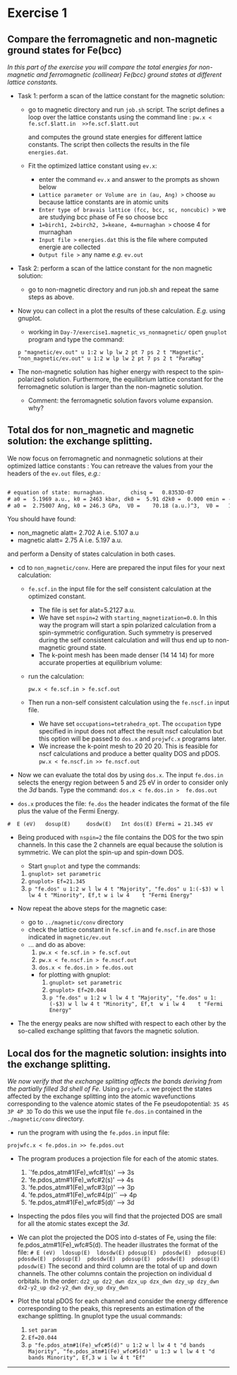 # Exercise 1

## Compare the ferromagnetic and  non-magnetic ground states for Fe(bcc)

_In this part of the exercise you will  compare the total energies for  non-magnetic and ferromagnetic (collinear) Fe(bcc) ground states at different lattice constants._  

* Task 1: perform a scan of the lattice constant for the magnetic solution:
  * go to magnetic directory and run `job.sh` script.
    The script defines a loop over the lattice constants using the command line :
    `pw.x < fe.scf.$latt.in  >>fe.scf.$latt.out`

    and computes the ground state energies for different lattice constants.
    The script then collects the results in the file `energies.dat`.
  * Fit the optimized lattice constant using `ev.x`:
    * enter the command  `ev.x` and answer to the prompts as shown below  
    * `Lattice parameter or Volume are in (au, Ang) >` choose `au` because lattice constants are in atomic units
    * `Enter type of bravais lattice (fcc, bcc, sc, noncubic) >`  we are studying bcc phase of Fe so choose bcc
    * `1=birch1, 2=birch2, 3=keane, 4=murnaghan >`  choose 4  for murnaghan
    * `Input file >`  `energies.dat`  this is the file where computed energie are collected
    * `Output file >` any name _e.g._ `ev.out`
* Task 2: perform a scan of the lattice constant for the non magnetic solution:
  * go to non-magnetic directory and run job.sh and repeat the same steps as above.
* Now you can collect in a plot the results of these calculation. _E.g._ using gnuplot.
  * working in `Day-7/exercise1.magnetic_vs_nonmagnetic/` open `gnuplot` program and type the command:

  `p "magnetic/ev.out" u 1:2 w lp lw 2 pt 7 ps 2 t "Magnetic", "non_magnetic/ev.out" u 1:2 w lp lw 2 pt 7 ps 2 t "ParaMag"`



* The non-magnetic solution has higher energy with respect to the spin-polarized
  solution. Furthermore, the equilibrium lattice constant for the ferromagnetic solution
  is larger than the non-magnetic solution.

  * Comment: the ferromagnetic solution favors volume expansion. why?

## Total dos for non_magnetic and magnetic solution: the exchange splitting.

We  now  focus on ferromagnetic and nonmagnetic solutions at their  optimized lattice constants :
You can retreave the values from your the headers of the `ev.out`  files, _e.g.:_

```txt

# equation of state: murnaghan.        chisq =   0.8353D-07
# a0 =  5.1969 a.u., k0 = 2463 kbar, dk0 =  5.91 d2k0 =  0.000 emin = -254.23756
# a0 =  2.75007 Ang, k0 = 246.3 GPa,  V0 =    70.18 (a.u.)^3,  V0 =   10.40 A^3

```

You should have found:

* non_magnetic alatt= 2.702  A       i.e. 5.107 a.u
* magnetic alatt=     2.75  A       i.e.  5.197 a.u.  

and perform  a Density of states calculation in both cases.


* cd to `non_magnetic/conv`. Here are prepared the input files for your next calculation:

  * `fe.scf.in` the input file for the self consistent calculation at the optimized constant.
    * The file is set for   alat=5.2127 a.u.
    * We have set  `nspin=2` with `starting_magnetization=0.0`. In this way the program will start a spin polarized calculation from a  spin-symmetric configuration. Such symmetry is preserved during the self consistent calculation and will thus  end up to non-magnetic ground state.
    * The k-point mesh has been made denser (14 14 14) for more accurate properties at equilibrium volume:
  * run the calculation:

      `pw.x < fe.scf.in > fe.scf.out`

  * Then run a non-self consistent calculation using the `fe.nscf.in` input file.   
    * We have set `occupations=tetrahedra_opt`.  The `occupation` type  specified in input does not affect the result nscf calculation but  this option will be passed to  `dos.x` and `projwfc.x` programs later.
    * We increase the k-point mesh to 20 20 20. This is feasible for nscf calculations and produce a better quality DOS and pDOS.
  `pw.x < fe.nscf.in >> fe.nscf.out`

* Now we can evaluate the total dos by using `dos.x`. The input `fe.dos.in` selects the energy region between 5 and 25 eV in order to consider only the _3d_ bands.  Type the command:
`dos.x < fe.dos.in >  fe.dos.out`

* `dos.x` produces the file: `fe.dos` the header indicates the format of the file plus the value of the Fermi Energy.

`#  E (eV)   dosup(E)     dosdw(E)   Int dos(E) EFermi = 21.345 eV`

* Being produced with `nspin=2` the file contains the DOS for the two spin channels. In  this case the 2 channels are equal because the solution is symmetric.  We can plot the spin-up and spin-down DOS.  
  * Start  `gnuplot` and type the commands:
  1. `gnuplot> set parametric`
  1. `gnuplot> Ef=21.345`
  1. `p "fe.dos" u 1:2 w l lw 4 t "Majority", "fe.dos" u 1:(-$3) w l lw 4 t "Minority", Ef,t w i lw 4    t "Fermi Energy"`

* Now repeat the above steps for the magnetic case:

  * go to  `../magnetic/conv` directory
  * check the lattice constant in `fe.scf.in` and `fe.nscf.in` are those indicated in `magnetic/ev.out`
  * ... and do as above:
    1. `pw.x < fe.scf.in > fe.scf.out`
    1. `pw.x < fe.nscf.in > fe.nscf.out`
    1. `dos.x < fe.dos.in > fe.dos.out`
    * for plotting with gnuplot:
      1. `gnuplot> set parametric`
      1. `gnuplot> Ef=20.044`
      1. `p "fe.dos" u 1:2 w l lw 4 t "Majority", "fe.dos" u 1:(-$3) w l lw 4 t "Minority", Ef,t  w i lw 4    t "Fermi Energy"`
* The the energy peaks are now shifted with respect to each other by the so-called exchange splitting that favors the magnetic solution.


## Local  dos for the magnetic solution: insights into the exchange splitting.

_We now verify that the  exchange splitting affects the bands deriving from the partially filled 3d shell of Fe._
Using `projwfc.x` we project the states affected by the exchange splitting into the atomic wavefunctions corresponding to the valence atomic  states of the Fe pseudopotential: `3S 4S 3P 4P 3D`
To do this we use the input file `fe.dos.in` contained in the  `./magnetic/conv` directory.

* run the program with using the `fe.pdos.in` input file:

`projwfc.x < fe.pdos.in >> fe.pdos.out`

* The program produces a projection file for each of the atomic states.
  1. `'fe.pdos_atm#1(Fe)_wfc#1(s)'  --> 3s
  4. 'fe.pdos_atm#1(Fe)_wfc#2(s)'   --> 4s
  2. 'fe.pdos_atm#1(Fe)_wfc#3(p)'   --> 3p 
  5. 'fe.pdos_atm#1(Fe)_wfc#4(p)'`  --> 4p
  3. 'fe.pdos_atm#1(Fe)_wfc#5(d)'   -->  3d

* Inspecting the pdos files you will find that the projected DOS are small for all the atomic states except the _3d_.

* We can plot the projected the DOS into d-states of Fe, using the file: fe.pdos_atm#1(Fe)_wfc#5(d). The header illustrates the format of the file:
`# E (eV)  ldosup(E)  ldosdw(E) pdosup(E)  pdosdw(E)  pdosup(E)  pdosdw(E)  pdosup(E)  pdosdw(E)  pdosup(E)  pdosdw(E)  pdosup(E)  pdosdw(E)`
The second and third column are the total of up and down channels. The other columns contain the projection on individual d orbitals. In the order:
`dz2_up dz2_dwn dzx_up dzx_dwn dzy_up dzy_dwn dx2-y2_up dx2-y2_dwn dxy_up dxy_dwn`

* Plot the total pDOS for each channel and consider the energy difference corresponding to the peaks, this represents an estimation  of the exchange splitting. In gnuplot type the usual commands:
  1. `set param`
  1. `Ef=20.044`
  1.  `p "fe.pdos_atm#1(Fe)_wfc#5(d)" u 1:2 w l lw 4 t "d bands Majority", "fe.pdos_atm#1(Fe)_wfc#5(d)" u 1:3 w l lw 4 t "d bands Minority", Ef,3 w i lw 4 t "Ef"`

---------------------------------------------------------------------------------------------
